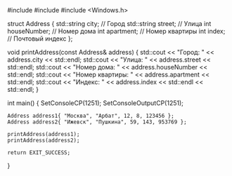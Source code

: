 #include <iostream>
#include <string>
#include <Windows.h>

struct Address
{
    std::string city; // Город
    std::string street; // Улица
    int houseNumber; // Номер дома
    int apartment; // Номер квартиры
    int index; // Почтовый индекс
};

void printAddress(const Address& address)
{
    std::cout << "Город: " << address.city << std::endl;
    std::cout << "Улица: " << address.street << std::endl;
    std::cout << "Номер дома: " << address.houseNumber << std::endl;
    std::cout << "Номер квартиры: " << address.apartment << std::endl;
    std::cout << "Индекс: " << address.index << std::endl << std::endl;
}

int main() {
    SetConsoleCP(1251);
    SetConsoleOutputCP(1251);

    Address address1{ "Москва", "Арбат", 12, 8, 123456 };
    Address address2{ "Ижевск", "Пушкина", 59, 143, 953769 };

    printAddress(address1);
    printAddress(address2);

    return EXIT_SUCCESS;
}